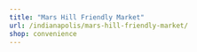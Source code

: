 ```yaml
---
title: "Mars Hill Friendly Market"
url: /indianapolis/mars-hill-friendly-market/
shop: convenience
---
```

